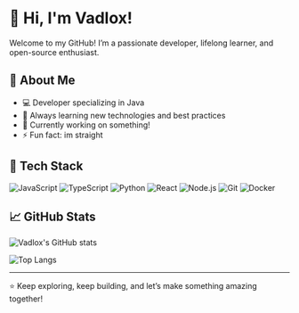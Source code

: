 # 👋 Hi, I'm Vadlox!

Welcome to my GitHub! I’m a passionate developer, lifelong learner, and open-source enthusiast.

## 🚀 About Me

- 💻 Developer specializing in Java
- 🌱 Always learning new technologies and best practices
- 🔭 Currently working on something!
- ⚡ Fun fact: im straight
## 🧩 Tech Stack

![JavaScript](https://img.shields.io/badge/-JavaScript-black?style=flat-square&logo=javascript)
![TypeScript](https://img.shields.io/badge/-TypeScript-black?style=flat-square&logo=typescript)
![Python](https://img.shields.io/badge/-Python-black?style=flat-square&logo=python)
![React](https://img.shields.io/badge/-React-black?style=flat-square&logo=react)
![Node.js](https://img.shields.io/badge/-Node.js-black?style=flat-square&logo=node.js)
![Git](https://img.shields.io/badge/-Git-black?style=flat-square&logo=git)
![Docker](https://img.shields.io/badge/-Docker-black?style=flat-square&logo=docker)

## 📈 GitHub Stats

![Vadlox's GitHub stats](https://github-readme-stats.vercel.app/api?username=Vadlox&show_icons=true&hide_title=true&count_private=true&theme=radical)

![Top Langs](https://github-readme-stats.vercel.app/api/top-langs/?username=Vadlox&layout=compact&theme=radical)

---

⭐️ Keep exploring, keep building, and let’s make something amazing together!
